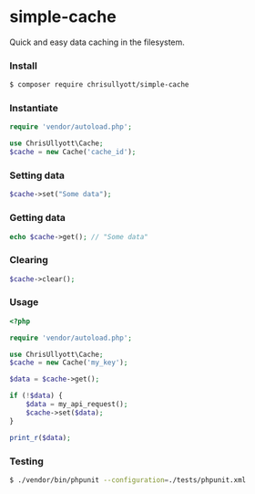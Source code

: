 # simple-cache

Quick and easy data caching in the filesystem.

### Install

```bash
$ composer require chrisullyott/simple-cache
```

### Instantiate

```php
require 'vendor/autoload.php';

use ChrisUllyott\Cache;
$cache = new Cache('cache_id');
```

### Setting data

```php
$cache->set("Some data");
```

### Getting data

```php
echo $cache->get(); // "Some data"
```

### Clearing 

```php
$cache->clear();
```

### Usage

```php
<?php

require 'vendor/autoload.php';

use ChrisUllyott\Cache;
$cache = new Cache('my_key');

$data = $cache->get();

if (!$data) {
    $data = my_api_request();
    $cache->set($data);
}

print_r($data);
```

### Testing

```bash
$ ./vendor/bin/phpunit --configuration=./tests/phpunit.xml
```
